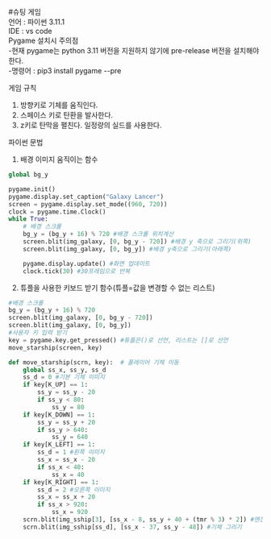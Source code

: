 #슈팅 게임  
언어 : 파이썬 3.11.1  
IDE : vs code  
Pygame 설치시 주의점  
-현재 pygame는 python 3.11 버전을 지원하지 않기에 pre-release 버전을 설치해야 한다.  
-명령어 : pip3 install pygame --pre  

게임 규칙  
1. 방향키로 기체를 움직인다.  
2. 스페이스 키로 탄환을 발사한다.  
3. z키로 탄막을 펼친다. 일정량의 실드를 사용한다.  

파이썬 문법
1. 배경 이미지 움직이는 함수
```py
global bg_y

pygame.init()
pygame.display.set_caption("Galaxy Lancer")
screen = pygame.display.set_mode((960, 720))
clock = pygame.time.Clock()
while True:
    # 배경 스크롤
    bg_y = (bg_y + 16) % 720 #배경 스크롤 위치계산
    screen.blit(img_galaxy, [0, bg_y - 720]) #배경 y 축으로 그리기(위쪽)
    screen.blit(img_galaxy, [0, bg_y]) #배경 y축으로 그리기(아래쪽)

    pygame.display.update() #화면 업데이트
    clock.tick(30) #30프레임으로 반복
```
2. 튜플을 사용한 키보드 받기 함수(튜플=값을 변경할 수 없는 리스트)
```py
#배경 스크롤
bg_y = (bg_y + 16) % 720 
screen.blit(img_galaxy, [0, bg_y - 720])
screen.blit(img_galaxy, [0, bg_y])
#사용자 키 입력 받기
key = pygame.key.get_pressed() #튜플은()로 선언, 리스트는 []로 선언
move_starship(screen, key)

def move_starship(scrn, key):  # 플레이어 기체 이동
    global ss_x, ss_y, ss_d
    ss_d = 0 #기본 기체 이미지
    if key[K_UP] == 1:
        ss_y = ss_y - 20
        if ss_y < 80:
            ss_y = 80
    if key[K_DOWN] == 1:
        ss_y = ss_y + 20
        if ss_y > 640:
            ss_y = 640
    if key[K_LEFT] == 1:
        ss_d = 1 #왼쪽 이미지
        ss_x = ss_x - 20
        if ss_x < 40:
            ss_x = 40
    if key[K_RIGHT] == 1:
        ss_d = 2 #오른쪽 이미지
        ss_x = ss_x + 20
        if ss_x > 920:
            ss_x = 920
    scrn.blit(img_sship[3], [ss_x - 8, ss_y + 40 + (tmr % 3) * 2]) #엔진 불꽃 그리기
    scrn.blit(img_sship[ss_d], [ss_x - 37, ss_y - 48]) #기체 그리기
```